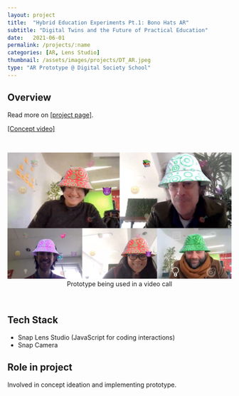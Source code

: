```yaml
---
layout: project
title:  "Hybrid Education Experiments Pt.1: Bono Hats AR"
subtitle: "Digital Twins and the Future of Practical Education"
date:   2021-06-01
permalink: /projects/:name
categories: [AR, Lens Studio]
thumbnail: /assets/images/projects/DT_AR.jpeg
type: "AR Prototype @ Digital Society School"
---
```


## Overview

 Read more on <a href="https://digitalsocietyschool.org/project/digital-twins-in-practical-education/" target="_blank">[project page]</a>.

<a href="https://youtu.be/pYPeB9wwGU4" target="_blank">[Concept video]</a>

<br/>
<p align="center">
<img src="/assets/images/projects/DT_AR.jpeg" alt="Screenshot of Prototype being used in a video call" title="Screenshot of Prototype being used in a video call" width="800px" />
<br/>
Prototype being used in a video call
</p>

<br/>

## Tech Stack
 - Snap Lens Studio (JavaScript for coding interactions)
 - Snap Camera

## Role in project
Involved in concept ideation and implementing prototype.

